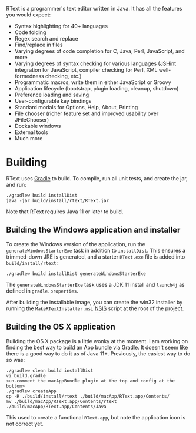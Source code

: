 RText is a programmer's text editor written in Java.  It has all the features
you would expect:

* Syntax highlighting for 40+ languages
* Code folding
* Regex search and replace
* Find/replace in files
* Varying degrees of code completion for C, Java, Perl, JavaScript, and more
* Varying degrees of syntax checking for various languages ([JSHint](http://jshint.com/)
  integration for JavaScript, compiler checking for Perl, XML well-formedness checking, etc.)
* Programmatic macros, write them in either JavaScript or Groovy
* Application lifecycle (bootstrap, plugin loading, cleanup, shutdown)
* Preference loading and saving
* User-configurable key bindings
* Standard modals for Options, Help, About, Printing
* File chooser (richer feature set and improved usability over JFileChooser)
* Dockable windows
* External tools
* Much more

# Building

RText uses [Gradle](http://gradle.org/) to build.  To compile, run
all unit tests, and create the jar, and run:

    ./gradlew build installDist
    java -jar build/install/rtext/RText.jar

Note that RText requires Java 11 or later to build.

## Building the Windows application and installer

To create the Windows version of the application, run the `generateWindowsStarterExe`
task in addition to `installDist`.  This ensures a trimmed-down JRE is generated,
and a starter `RText.exe` file is added into `build/install/rtext`:

    ./gradlew build installDist generateWindowsStarterExe

The `generateWindowsStarterExe` task uses a JDK 11 install and `launch4j` as defined in
`gradle.properties`.

After building the installable image, you can create the win32 installer by
running the `MakeRTextInstaller.nsi` [NSIS](http://nsis.sourceforge.net/Main_Page)
script at the root of the project.

## Building the OS X application

Building the OS X package is a little wonky at the moment.  I am working
on finding the best way to build an App bundle via Gradle.  It doesn't seem
like there is a good way to do it as of Java 11+.  Previously, the easiest
way to do so was:

    ./gradlew clean build installDist
    vi build.gradle
    <un-comment the macAppBundle plugin at the top and config at the bottom>
    ./gradlew createApp
    cp -R ./build/install/rtext ./build/macApp/RText.app/Contents/
    mv ./build/macApp/RText.app/Contents/rtext ./build/macApp/RText.app/Contents/Java

This used to create a functional `RText.app`, but note the application icon
is not correct yet.

